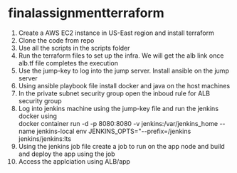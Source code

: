 # finalassignmentterraform

1. Create a AWS EC2 instance in US-East region and install terraform <br />
2. Clone the code from repo <br />
3. Use all the scripts in the scripts folder <br />
4. Run the terraform files to set up the infra. We will get the alb link once alb.tf file completes the execution <br />
5. Use the jump-key to log into the jump server. Install ansible on the jump server <br />
6. Using ansible playbook file install docker and java on the host machines <br />
7. In the private subnet security group open the inboud rule for ALB security group <br />
8. Log into jenkins machine using the jump-key file and run the jenkins docker using  <br />
   docker container run -d -p 8080:8080 -v jenkins:/var/jenkins_home --name jenkins-local env JENKINS_OPTS="--prefix=/jenkins jenkins/jenkins:lts <br />
9. Using the jenkins job file create a job to run on the app node and build and deploy the app using the job <br />
10. Access the applciation using ALB/app <br />
